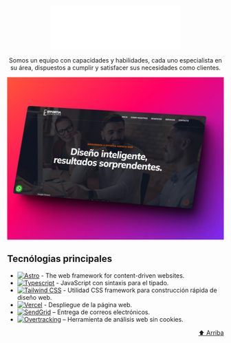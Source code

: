 <a name="readme-top"></a>

<div align="center">

<a href="https://github.com/midudev/la-velada-web-oficial">
  <img width="300px" src="./public/effortia-logo-white.png" alt="Logo" width="800" />
</a>


Somos un equipo con capacidades y habilidades, cada uno especialista en su área, dispuestos a cumplir y satisfacer sus necesidades como clientes.


<img  src="./public/readme-image.webp" alt="Logo" width="800" />

</div>



##  Tecnólogias principales
- [![Astro][astro-badge]][astro-url] - The web framework for content-driven websites.
- [![Typescript][typescript-badge]][typescript-url] - JavaScript con sintaxis para el tipado.
- [![Tailwind CSS][tailwind-badge]][tailwind-url] - Utilidad CSS framework para construcción rápida de diseño web.
- [![Vercel][vercel-badge]][vercel-url] - Despliegue de la página web.
- [![SendGrid][sendgrid-badge]][sendgrid-url] – Entrega de correos electrónicos.
- [![Overtracking][overtracking-badge]][overtracking-url] – Herramienta de análisis web sin cookies.

<p align="right"><a href="#readme-top">⬆️ Arriba</a></p>





[astro-url]: https://astro.build/
[astro-badge]: https://img.shields.io/badge/Astro-fff?style=for-the-badge&logo=astro&logoColor=bd303a&color=352563

[typescript-url]: https://www.typescriptlang.org/
[typescript-badge]: https://img.shields.io/badge/Typescript-007ACC?style=for-the-badge&logo=typescript&logoColor=white&color=blue

[tailwind-url]: https://tailwindcss.com/
[tailwind-badge]: https://img.shields.io/badge/Tailwind-ffffff?style=for-the-badge&logo=tailwindcss&logoColor=38bdf8

[vercel-badge]: https://img.shields.io/badge/Vercel-000000?style=for-the-badge&logo=vercel&logoColor=ffffff
[vercel-url]: https://vercel.com/

[sendgrid-badge]: https://img.shields.io/badge/SendGrid-1A82E2?style=for-the-badge
[sendgrid-url]:https://sendgrid.com/

[overtracking-badge]: https://img.shields.io/badge/overtracking-11DBC1?style=for-the-badge
[overtracking-url]: https://overtracking.com/
